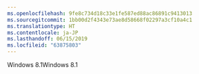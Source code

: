 ```yaml
---
ms.openlocfilehash: 9fe8c734d18c33e1fe587ed88ac86891c9413013
ms.sourcegitcommit: 1bb00d2f4343e73ae8d58668f02297a3cf10a4c1
ms.translationtype: HT
ms.contentlocale: ja-JP
ms.lasthandoff: 06/15/2019
ms.locfileid: "63875803"
---
```

<span data-ttu-id="f635a-101">Windows 8.1</span><span class="sxs-lookup"><span data-stu-id="f635a-101">Windows 8.1</span></span>